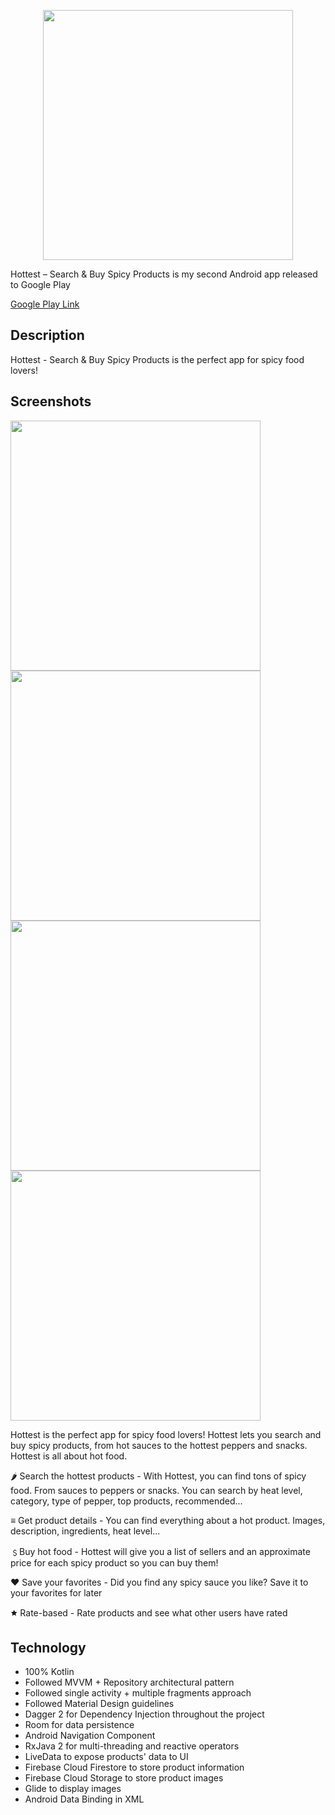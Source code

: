 <p align="center"><img src="https://lh3.googleusercontent.com/l6ZS8xdyTyeK9is47jiKgJZr1BMN-nuEBKMKijrGpiIfbxr_M4cG2UtyXh9tqKUsKA=s180-rw" width="400" style="max-width:100%;"></p>
Hottest – Search & Buy Spicy Products is my second Android app released to Google Play

[Google Play Link](https://play.google.com/store/apps/details?id=com.davlop.hottest)

## Description
Hottest - Search & Buy Spicy Products is the perfect app for spicy food lovers!

## Screenshots
<img src="https://lh3.googleusercontent.com/kCIeWrTDgkshsiS7sEC3hz-MYmwYaZcGbeqR88ELf3ZGu8ymnqUbooDz1_3J8p1bFGI=w1920-h880-rw" height="400" style="max-width:100%;"> <img src="https://lh3.googleusercontent.com/4y98XtcQqhgU-PekQpLWkXAbWY4C-F4LQnb039cuRgOoH8SJN8K-mWajTNy_wuzvJ2Ts=w1920-h880-rw" height="400" style="max-width:100%;"> <img src="https://lh3.googleusercontent.com/pEz9U3NBfeV_j2eAG6TvEBE7KzwZRwxCEMsooBseIy5C-hPv6EqSMo80USbQFxsHlzQ=w1920-h880-rw" height="400" style="max-width:100%;"> <img src="https://lh3.googleusercontent.com/eMCKouKLGQT9a6OXgcbK8aPjG6uNQ2dnpiOfx05_sqF7AQqO_40AIpHhygnOKOSqDA=w1920-h880-rw" height="400" style="max-width:100%;">

Hottest is the perfect app for spicy food lovers! Hottest lets you search and buy spicy products, from hot sauces to the hottest peppers and snacks. Hottest is all about hot food.

🌶 Search the hottest products - With Hottest, you can find tons of spicy food. From sauces to peppers or snacks. You can search by heat level, category, type of pepper, top products, recommended...

≡ Get product details - You can find everything about a hot product. Images, description, ingredients, heat level...

﹩Buy hot food - Hottest will give you a list of sellers and an approximate price for each spicy product so you can buy them! 

♥ Save your favorites - Did you find any spicy sauce you like? Save it to your favorites for later

🟊 Rate-based - Rate products and see what other users have rated 

## Technology
- 100% Kotlin
- Followed MVVM + Repository architectural pattern
- Followed single activity + multiple fragments approach
- Followed Material Design guidelines
- Dagger 2 for Dependency Injection throughout the project
- Room for data persistence
- Android Navigation Component
- RxJava 2 for multi-threading and reactive operators
- LiveData to expose products' data to UI
- Firebase Cloud Firestore to store product information
- Firebase Cloud Storage to store product images
- Glide to display images
- Android Data Binding in XML
